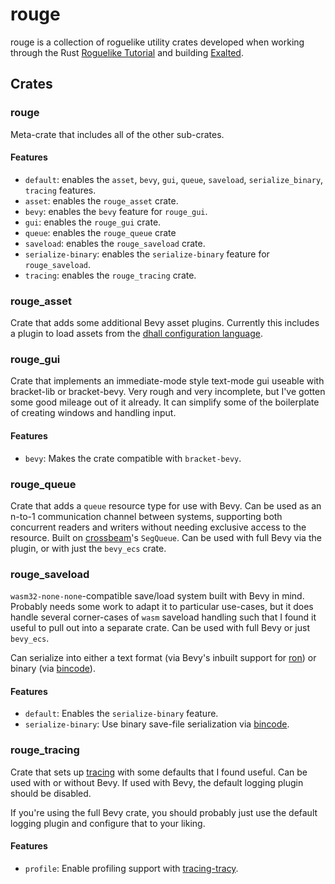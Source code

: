 # rouge

rouge is a collection of roguelike utility crates developed when working through
the Rust [Roguelike Tutorial](https://bfnightly.bracketproductions.com/) and
building [Exalted](https://left-pad.itch.io/exalted-7drl).

## Crates

### rouge

Meta-crate that includes all of the other sub-crates.

#### Features

* `default`: enables the `asset`, `bevy`, `gui`, `queue`, `saveload`,
  `serialize_binary`, `tracing` features.
* `asset`: enables the `rouge_asset` crate.
* `bevy`: enables the `bevy` feature for `rouge_gui`.
* `gui`: enables the `rouge_gui` crate.
* `queue`: enables the `rouge_queue` crate
* `saveload`: enables the `rouge_saveload` crate.
* `serialize-binary`: enables the `serialize-binary` feature for
  `rouge_saveload`.
* `tracing`: enables the `rouge_tracing` crate.

### rouge_asset

Crate that adds some additional Bevy asset plugins. Currently this includes a
plugin to load assets from the [dhall configuration
language](https://dhall-lang.org/).

### rouge_gui

Crate that implements an immediate-mode style text-mode gui useable with
bracket-lib or bracket-bevy. Very rough and very incomplete, but I've gotten
some good mileage out of it already. It can simplify some of the boilerplate of
creating windows and handling input.

#### Features

* `bevy`: Makes the crate compatible with `bracket-bevy`.

### rouge_queue

Crate that adds a `queue` resource type for use with Bevy. Can be used as an
n-to-1 communication channel between systems, supporting both concurrent readers
and writers without needing exclusive access to the resource. Built on
[crossbeam](https://crates.io/crates/crossbeam)'s `SegQueue`. Can be used with
full Bevy via the plugin, or with just the `bevy_ecs` crate.

### rouge_saveload

`wasm32-none-none`-compatible save/load system built with Bevy in mind. Probably
needs some work to adapt it to particular use-cases, but it does handle several
corner-cases of `wasm` saveload handling such that I found it useful to pull out
into a separate crate. Can be used with full Bevy or just `bevy_ecs`.

Can serialize into either a text format (via Bevy's inbuilt support for
[ron](https://crates.io/crates/ron)) or binary (via
[bincode](https://crates.io/crates/bincode)).

#### Features

* `default`: Enables the `serialize-binary` feature.
* `serialize-binary`: Use binary save-file serialization via
  [bincode](https://crates.io/crates/bincode).

### rouge_tracing

Crate that sets up [tracing](https://crates.io/crates/tracing) with some
defaults that I found useful. Can be used with or without Bevy. If used with
Bevy, the default logging plugin should be disabled.

If you're using the full Bevy crate, you should probably just use the default
logging plugin and configure that to your liking.

#### Features

* `profile`: Enable profiling support with
  [tracing-tracy](https://crates.io/crates/tracing-tracy).